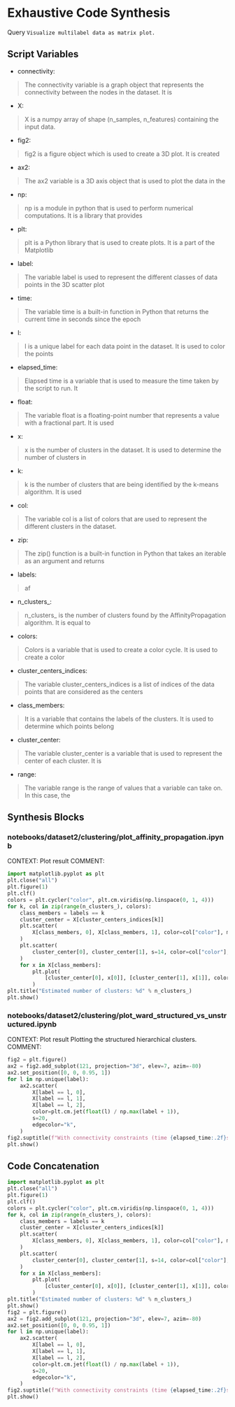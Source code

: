 # Exhaustive Code Synthesis
Query `Visualize multilabel data as matrix plot.`
## Script Variables
- connectivity:<br>
>The connectivity variable is a graph object that represents the connectivity between the nodes in the dataset. It is
- X:<br>
>X is a numpy array of shape (n_samples, n_features) containing the input data.
- fig2:<br>
>fig2 is a figure object which is used to create a 3D plot. It is created
- ax2:<br>
>The ax2 variable is a 3D axis object that is used to plot the data in the
- np:<br>
>np is a module in python that is used to perform numerical computations. It is a library that provides
- plt:<br>
>plt is a Python library that is used to create plots. It is a part of the Matplotlib
- label:<br>
>The variable label is used to represent the different classes of data points in the 3D scatter plot
- time:<br>
>The variable time is a built-in function in Python that returns the current time in seconds since the epoch
- l:<br>
>l is a unique label for each data point in the dataset. It is used to color the points
- elapsed_time:<br>
>Elapsed time is a variable that is used to measure the time taken by the script to run. It
- float:<br>
>The variable float is a floating-point number that represents a value with a fractional part. It is used
- x:<br>
>x is the number of clusters in the dataset. It is used to determine the number of clusters in
- k:<br>
>k is the number of clusters that are being identified by the k-means algorithm. It is used
- col:<br>
>The variable col is a list of colors that are used to represent the different clusters in the dataset.
- zip:<br>
>The zip() function is a built-in function in Python that takes an iterable as an argument and returns
- labels:<br>
>af
- n_clusters_:<br>
>n_clusters_ is the number of clusters found by the AffinityPropagation algorithm. It is equal to
- colors:<br>
>Colors is a variable that is used to create a color cycle. It is used to create a color
- cluster_centers_indices:<br>
>The variable cluster_centers_indices is a list of indices of the data points that are considered as the centers
- class_members:<br>
>It is a variable that contains the labels of the clusters. It is used to determine which points belong
- cluster_center:<br>
>The variable cluster_center is a variable that is used to represent the center of each cluster. It is
- range:<br>
>The variable range is the range of values that a variable can take on. In this case, the
## Synthesis Blocks
### notebooks/dataset2/clustering/plot_affinity_propagation.ipynb
CONTEXT:  Plot result   COMMENT:
```python
import matplotlib.pyplot as plt
plt.close("all")
plt.figure(1)
plt.clf()
colors = plt.cycler("color", plt.cm.viridis(np.linspace(0, 1, 4)))
for k, col in zip(range(n_clusters_), colors):
    class_members = labels == k
    cluster_center = X[cluster_centers_indices[k]]
    plt.scatter(
        X[class_members, 0], X[class_members, 1], color=col["color"], marker="."
    )
    plt.scatter(
        cluster_center[0], cluster_center[1], s=14, color=col["color"], marker="o"
    )
    for x in X[class_members]:
        plt.plot(
            [cluster_center[0], x[0]], [cluster_center[1], x[1]], color=col["color"]
        )
plt.title("Estimated number of clusters: %d" % n_clusters_)
plt.show()
```

### notebooks/dataset2/clustering/plot_ward_structured_vs_unstructured.ipynb
CONTEXT:  Plot result  Plotting the structured hierarchical clusters.   COMMENT:
```python
fig2 = plt.figure()
ax2 = fig2.add_subplot(121, projection="3d", elev=7, azim=-80)
ax2.set_position([0, 0, 0.95, 1])
for l in np.unique(label):
    ax2.scatter(
        X[label == l, 0],
        X[label == l, 1],
        X[label == l, 2],
        color=plt.cm.jet(float(l) / np.max(label + 1)),
        s=20,
        edgecolor="k",
    )
fig2.suptitle(f"With connectivity constraints (time {elapsed_time:.2f}s)")
plt.show()
```

## Code Concatenation
```python
import matplotlib.pyplot as plt
plt.close("all")
plt.figure(1)
plt.clf()
colors = plt.cycler("color", plt.cm.viridis(np.linspace(0, 1, 4)))
for k, col in zip(range(n_clusters_), colors):
    class_members = labels == k
    cluster_center = X[cluster_centers_indices[k]]
    plt.scatter(
        X[class_members, 0], X[class_members, 1], color=col["color"], marker="."
    )
    plt.scatter(
        cluster_center[0], cluster_center[1], s=14, color=col["color"], marker="o"
    )
    for x in X[class_members]:
        plt.plot(
            [cluster_center[0], x[0]], [cluster_center[1], x[1]], color=col["color"]
        )
plt.title("Estimated number of clusters: %d" % n_clusters_)
plt.show()
fig2 = plt.figure()
ax2 = fig2.add_subplot(121, projection="3d", elev=7, azim=-80)
ax2.set_position([0, 0, 0.95, 1])
for l in np.unique(label):
    ax2.scatter(
        X[label == l, 0],
        X[label == l, 1],
        X[label == l, 2],
        color=plt.cm.jet(float(l) / np.max(label + 1)),
        s=20,
        edgecolor="k",
    )
fig2.suptitle(f"With connectivity constraints (time {elapsed_time:.2f}s)")
plt.show()
```
